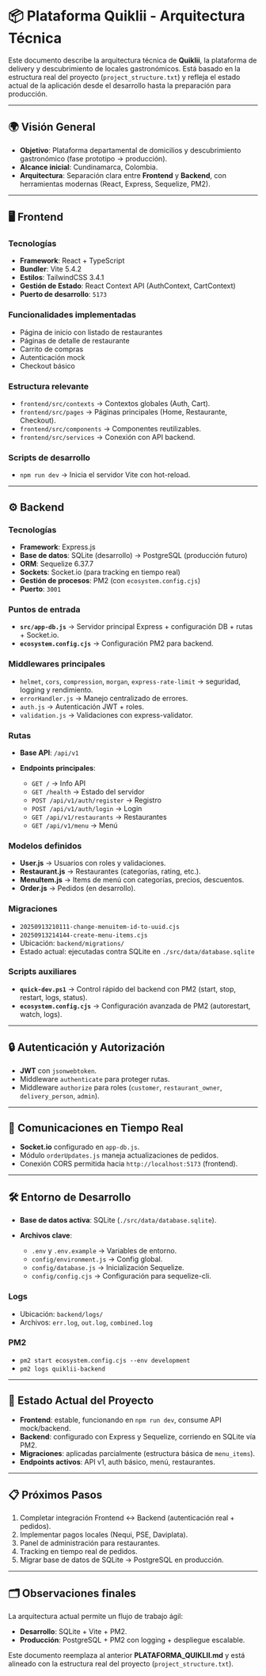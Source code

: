 # 📦 Plataforma Quiklii - Arquitectura Técnica

Este documento describe la arquitectura técnica de **Quiklii**, la plataforma de delivery y descubrimiento de locales gastronómicos. Está basado en la estructura real del proyecto (`project_structure.txt`) y refleja el estado actual de la aplicación desde el desarrollo hasta la preparación para producción.

---

## 🌍 Visión General

* **Objetivo**: Plataforma departamental de domicilios y descubrimiento gastronómico (fase prototipo → producción).
* **Alcance inicial**: Cundinamarca, Colombia.
* **Arquitectura**: Separación clara entre **Frontend** y **Backend**, con herramientas modernas (React, Express, Sequelize, PM2).

---

## 🖥️ Frontend

### Tecnologías

* **Framework**: React + TypeScript
* **Bundler**: Vite 5.4.2
* **Estilos**: TailwindCSS 3.4.1
* **Gestión de Estado**: React Context API (AuthContext, CartContext)
* **Puerto de desarrollo**: `5173`

### Funcionalidades implementadas

* Página de inicio con listado de restaurantes
* Páginas de detalle de restaurante
* Carrito de compras
* Autenticación mock
* Checkout básico

### Estructura relevante

* `frontend/src/contexts` → Contextos globales (Auth, Cart).
* `frontend/src/pages` → Páginas principales (Home, Restaurante, Checkout).
* `frontend/src/components` → Componentes reutilizables.
* `frontend/src/services` → Conexión con API backend.

### Scripts de desarrollo

* `npm run dev` → Inicia el servidor Vite con hot-reload.

---

## ⚙️ Backend

### Tecnologías

* **Framework**: Express.js
* **Base de datos**: SQLite (desarrollo) → PostgreSQL (producción futuro)
* **ORM**: Sequelize 6.37.7
* **Sockets**: Socket.io (para tracking en tiempo real)
* **Gestión de procesos**: PM2 (con `ecosystem.config.cjs`)
* **Puerto**: `3001`

### Puntos de entrada

* **`src/app-db.js`** → Servidor principal Express + configuración DB + rutas + Socket.io.
* **`ecosystem.config.cjs`** → Configuración PM2 para backend.

### Middlewares principales

* `helmet`, `cors`, `compression`, `morgan`, `express-rate-limit` → seguridad, logging y rendimiento.
* `errorHandler.js` → Manejo centralizado de errores.
* `auth.js` → Autenticación JWT + roles.
* `validation.js` → Validaciones con express-validator.

### Rutas

* **Base API**: `/api/v1`
* **Endpoints principales**:

  * `GET /` → Info API
  * `GET /health` → Estado del servidor
  * `POST /api/v1/auth/register` → Registro
  * `POST /api/v1/auth/login` → Login
  * `GET /api/v1/restaurants` → Restaurantes
  * `GET /api/v1/menu` → Menú

### Modelos definidos

* **User.js** → Usuarios con roles y validaciones.
* **Restaurant.js** → Restaurantes (categorías, rating, etc.).
* **MenuItem.js** → Items de menú con categorías, precios, descuentos.
* **Order.js** → Pedidos (en desarrollo).

### Migraciones

* `20250913210111-change-menuitem-id-to-uuid.cjs`
* `20250913214144-create-menu-items.cjs`
* Ubicación: `backend/migrations/`
* Estado actual: ejecutadas contra SQLite en `./src/data/database.sqlite`

### Scripts auxiliares

* **`quick-dev.ps1`** → Control rápido del backend con PM2 (start, stop, restart, logs, status).
* **`ecosystem.config.cjs`** → Configuración avanzada de PM2 (autorestart, watch, logs).

---

## 🔒 Autenticación y Autorización

* **JWT** con `jsonwebtoken`.
* Middleware `authenticate` para proteger rutas.
* Middleware `authorize` para roles (`customer`, `restaurant_owner`, `delivery_person`, `admin`).

---

## 📡 Comunicaciones en Tiempo Real

* **Socket.io** configurado en `app-db.js`.
* Módulo `orderUpdates.js` maneja actualizaciones de pedidos.
* Conexión CORS permitida hacia `http://localhost:5173` (frontend).

---

## 🛠️ Entorno de Desarrollo

* **Base de datos activa**: SQLite (`./src/data/database.sqlite`).
* **Archivos clave**:

  * `.env` y `.env.example` → Variables de entorno.
  * `config/environment.js` → Config global.
  * `config/database.js` → Inicialización Sequelize.
  * `config/config.cjs` → Configuración para sequelize-cli.

### Logs

* Ubicación: `backend/logs/`
* Archivos: `err.log`, `out.log`, `combined.log`

### PM2

* `pm2 start ecosystem.config.cjs --env development`
* `pm2 logs quiklii-backend`

---

## 🚀 Estado Actual del Proyecto

* **Frontend**: estable, funcionando en `npm run dev`, consume API mock/backend.
* **Backend**: configurado con Express y Sequelize, corriendo en SQLite vía PM2.
* **Migraciones**: aplicadas parcialmente (estructura básica de `menu_items`).
* **Endpoints activos**: API v1, auth básico, menú, restaurantes.

---

## 📋 Próximos Pasos

1. Completar integración Frontend ↔ Backend (autenticación real + pedidos).
2. Implementar pagos locales (Nequi, PSE, Daviplata).
3. Panel de administración para restaurantes.
4. Tracking en tiempo real de pedidos.
5. Migrar base de datos de SQLite → PostgreSQL en producción.

---

## 🗂️ Observaciones finales

La arquitectura actual permite un flujo de trabajo ágil:

* **Desarrollo**: SQLite + Vite + PM2.
* **Producción**: PostgreSQL + PM2 con logging + despliegue escalable.

Este documento reemplaza al anterior **PLATAFORMA\_QUIKLII.md** y está alineado con la estructura real del proyecto (`project_structure.txt`).
